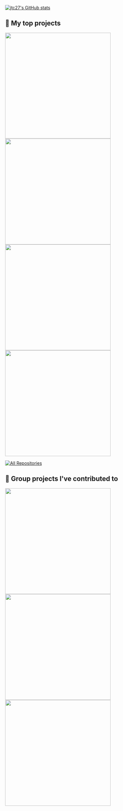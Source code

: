 [![jtc27's GitHub stats](https://github-readme-stats.vercel.app/api?username=jtc27)](https://github.com/jtc27/github-readme-stats)

## 📘 My top projects

<!-- Repo info cards - https://github.com/anuraghazra/github-readme-stats -->
<!-- Small repo cards (fork) - https://github.com/jtc27/github-readme-stats -->
<p align="left">

<a href="https://github.com/jtc27/Gilded-Rose-Ruby" target="_blank">
<img width="340" align="center" src="https://github-readme-stats.vercel.app/api/pin/?username=jtc27&repo=Gilded-Rose-Ruby&title_color=ffffff&bg_color=fe7704&text_color=ffffff&icon_color=ffffff&show_icons=true" /></a>
<!--Orange-->
 
<a href="https://github.com/jtc27/instagram-challenge" target="_blank">
<img width="340" align="center" src="https://github-readme-stats.vercel.app/api/pin/?username=jtc27&repo=instagram-challenge&title_color=ffffff&bg_color=438AF4&text_color=ffffff&icon_color=ffffff&show_icons=true" /></a>
<!--Blue-->
 
<a href="https://github.com/jtc27/bowling-challenge">
<img width="340" align="center" src="https://github-readme-stats.vercel.app/api/pin/?username=jtc27&repo=bowling-challenge&title_color=ffffff&bg_color=18B400&text_color=ffffff&icon_color=ffffff&show_icons=true" /></a>
<!--Green-->
 
<a href="https://github.com/jtc27/rps-challenge">
<img width="340" align="center" src="https://github-readme-stats.vercel.app/api/pin/?username=jtc27&repo=rps-challenge&title_color=ffffff&bg_color=EBA422&text_color=ffffff&icon_color=ffffff&show_icons=true" /></a>
<!--Yellow-->

 <a href="https://github.com/jtc27?tab=repositories&sort=stargazers"><img alt="All Repositories" title="All Repositories" src="https://custom-icon-badges.herokuapp.com/badge/-All%20Of%20My%20Repos-2962FF?style=for-the-badge&logoColor=white&logo=repo"/></a>
</p>

## 📕 Group projects I've contributed to
<!-- Repo info cards - https://github.com/anuraghazra/github-readme-stats -->
<!-- Small repo cards (fork) - https://github.com/jtc27/github-readme-stats -->
<p align="left">

<a href="https://github.com/jtc27/EP3-Gaming-FE">
<img width="340" align="center" src="https://github-readme-stats.vercel.app/api/pin/?username=jtc27&repo=
                                     EP3-Gaming-FE&title_color=ffffff&bg_color=0033cc&text_color=ffffff&icon_color=ffffff&show_icons=true" /></a>
<!--Deep Blue-->
 
<a href="https://github.com/jtc27/acebook-Jeamm-Team">
<img width="340" align="center" src="https://github-readme-stats.vercel.app/api/pin/?username=jtc27&repo=acebook-Jeamm-Team&title_color=ffffff&bg_color=9500CC&text_color=ffffff&icon_color=ffffff&show_icons=true" /></a>
<!--Violet-->
 
<a href="https://github.com/ConorButler/makers-bnb">
<img width="340" align="center" src="https://github-readme-stats.vercel.app/api/pin/?username=jtc27&repo=makers-bnb&title_color=ffffff&bg_color=C90E0E&text_color=ffffff&icon_color=ffffff&show_icons=true" /></a> 
 <!--Red-->

</p>
